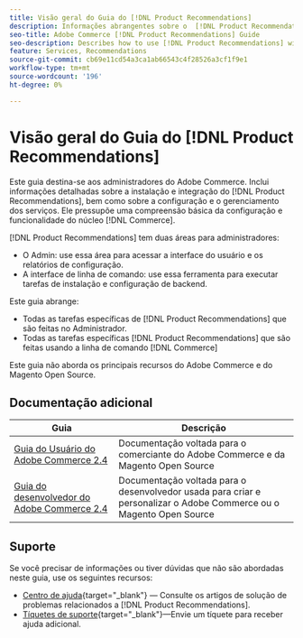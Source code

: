 ```yaml
---
title: Visão geral do Guia do [!DNL Product Recommendations]
description: Informações abrangentes sobre o  [!DNL Product Recommendations]  para administradores do Adobe Commerce, incluindo instalação e integração
seo-title: Adobe Commerce [!DNL Product Recommendations] Guide
seo-description: Describes how to use [!DNL Product Recommendations] with Adobe Commerce.
feature: Services, Recommendations
source-git-commit: cb69e11cd54a3ca1ab66543c4f28526a3cf1f9e1
workflow-type: tm+mt
source-wordcount: '196'
ht-degree: 0%

---
```


# Visão geral do Guia do [!DNL Product Recommendations]

Este guia destina-se aos administradores do Adobe Commerce. Inclui informações detalhadas sobre a instalação e integração do [!DNL Product Recommendations], bem como sobre a configuração e o gerenciamento dos serviços. Ele pressupõe uma compreensão básica da configuração e funcionalidade do núcleo [!DNL Commerce].

[!DNL Product Recommendations] tem duas áreas para administradores:

* O Admin: use essa área para acessar a interface do usuário e os relatórios de configuração.
* A interface de linha de comando: use essa ferramenta para executar tarefas de instalação e configuração de backend.

Este guia abrange:

* Todas as tarefas específicas de [!DNL Product Recommendations] que são feitas no Administrador.
* Todas as tarefas específicas [!DNL Product Recommendations] que são feitas usando a linha de comando [!DNL Commerce]

Este guia não aborda os principais recursos do Adobe Commerce e do Magento Open Source.

## Documentação adicional

| Guia | Descrição |
|------ | ----------- |
| [Guia do Usuário do Adobe Commerce 2.4](https://experienceleague.adobe.com/docs/commerce.html?lang=pt-BR) | Documentação voltada para o comerciante do Adobe Commerce e da Magento Open Source |
| [Guia do desenvolvedor do Adobe Commerce 2.4](https://developer.adobe.com/commerce/docs) | Documentação voltada para o desenvolvedor usada para criar e personalizar o Adobe Commerce ou o Magento Open Source |

## Suporte

Se você precisar de informações ou tiver dúvidas que não são abordadas neste guia, use os seguintes recursos:

* [Centro de ajuda](https://experienceleague.adobe.com/docs/commerce-knowledge-base/kb/help-center-guide/magento-help-center-user-guide.html?lang=pt-BR#submit-tickets){target="_blank"} — Consulte os artigos de solução de problemas relacionados a [!DNL Product Recommendations].
* [Tíquetes de suporte](https://experienceleague.adobe.com/docs/commerce-knowledge-base/kb/help-center-guide/magento-help-center-user-guide.html?lang=pt-BR#submit-ticket){target="_blank"}—Envie um tíquete para receber ajuda adicional.
